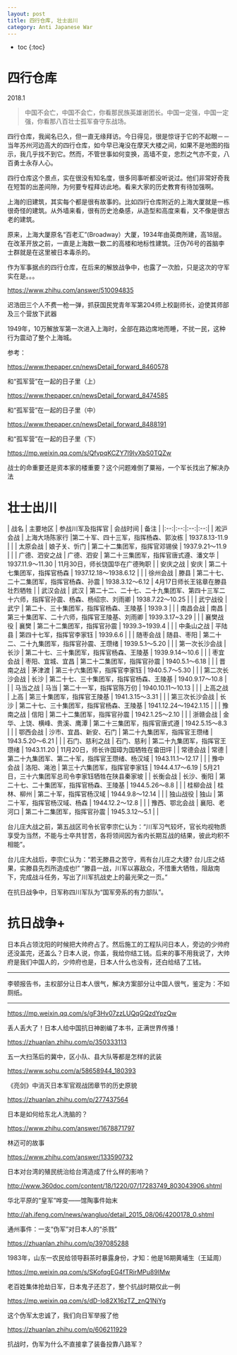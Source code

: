 ```yaml
---
layout: post
title: 四行仓库, 壮士出川
category: Anti Japanese War 
---
```


* toc
{:toc}

# 四行仓库

2018.1

>中国不会亡，中国不会亡，你看那民族英雄谢团长。中国一定强，中国一定强，你看那八百壮士孤军奋守东战场。

四行仓库，我闻名已久，但一直无缘拜访。今日得见，很是惊讶于它的不起眼－－当年苏州河边高大的四行仓库，如今早已淹没在摩天大楼之间，如果不是地图的指示，我几乎找不到它。然而，不管世事如何变换，高墙不变，忠烈之气亦不变，八百勇士永存人心。

四行仓库这个景点，实在很没有知名度，很多同事听都没听说过。他们非常好奇我在短暂的出差间隙，为何要专程拜访此地。看来大家的历史教育有待加强啊。

上海的旧建筑，其实每个都是很有故事的。比如四行仓库附近的上海大厦就是一栋很奇怪的建筑。从外墙来看，很有历史沧桑感，从造型和高度来看，又不像是很古老的建筑。

原来，上海大厦原名“百老汇”(Broadway）大厦，1934年由英商所建，高18层。在改革开放之前，一直是上海数一数二的高楼和地标性建筑。汪伪76号的首脑李士群就是在这里被日本毒杀的。

作为军事据点的四行仓库，在后来的解放战争中，也露了一次脸，只是这次的守军实在是。。。

https://www.zhihu.com/answer/510094835

迟浩田三个人不费一枪一弹，抓获国民党青年军第204师上校副师长，迫使其师部及三个营放下武器

1949年，10万解放军第一次进入上海时，全部在路边席地而睡，不扰一民，这种行为震动了整个上海城。

参考：

https://www.thepaper.cn/newsDetail_forward_8460578

和“孤军营”在一起的日子里（上）

https://www.thepaper.cn/newsDetail_forward_8474585

和“孤军营”在一起的日子里（中）

https://www.thepaper.cn/newsDetail_forward_8488191

和“孤军营”在一起的日子里（下）

https://mp.weixin.qq.com/s/QfvpqKCZY7I9IvXbS0TQZw

战士的命重要还是资本家的楼重要？这个问题难倒了粟裕，一个军长找出了解决办法

# 壮士出川

| 战名 | 主要地区 | 参战川军及指挥官 | 会战时间 | 备注 |
|:--:|:--:|:--:|:--:|
| 淞沪会战 | 上海大场陈家行 |第二十军、四十三军，指挥杨森、郭汝栋 | 1937.8.13-11.9 |  |
| 太原会战 | 娘子关、忻门 | 第二十二集团军，指挥官邓锡侯 | 1937.9.21～11.9 |  |
| 广德、泗安之战 | 广德、泗安 | 第二十三集团军，指挥官唐式遵、潘文华 | 1937.11.9～11.30 | 11月30日，师长饶国华在广德殉职 |
| 安庆之战 | 安庆 | 第二十七集团军，指挥官杨森 | 1937.12.18～1938.6.12 |  |
| 徐州会战 | 滕县 | 第二十七、二十二集团军，指挥官杨森、孙震 | 1938.3.12～6.12 | 4月17日师长王铭章在滕县壮烈牺牲 |
| 武汉会战 | 武汉 | 第二十二、二十七、二十九集团军、第四十三军二十六师，指挥官孙震、杨森、杨绍宗、刘雨卿 | 1938.7.22～10.25 |  |
| 武宁战役 | 武宁 | 第二十、三十集团军，指挥官杨森、王陵基 | 1939.3 |  |
| 南昌会战 | 南昌 | 第三十集团军、二十六师，指挥官王陵基、刘雨卿 | 1939.3.17~3.29 |  |
| 襄樊战役 | 襄樊 | 第二十二集团军，指挥官孙震 | 1939.3~1939.4 |  |
| 中条山之战 | 平陆县 | 第四十七军，指挥官李家钰 | 1939.6.6 |  |
| 随枣会战 | 随县、枣阳 | 第二十二、二十九集团军，指挥官孙震、王瓒绪 | 1939.5.1～5.20 |  |
| 第一次长沙会战 | 长沙 | 第二十七、三十集团军，指挥官杨森、王陵基 | 1939.9.14～10.6 |  |
| 枣宜会战 | 枣阳、宜城、宜昌 | 第二十二集团军，指挥官孙震 | 1940.5.1～6.18 |  |
| 晋南之战 | 茅津渡 | 第三十六集团军，指挥官李家钰 | 1940.5.7～5.30 |  |
| 第二次长沙会战 | 长沙 | 第二十七、三十集团军，指挥官杨森、王陵基 | 1940.9.17～10.8 |  |
| 马当之战 | 马当 | 第二十一军，指挥官陈万仞 | 1940.10.11～10.13 |  |
| 上高之战 | 上高 | 第三十集团军，指挥官王陵基 | 1941.3.15～3.31 |  |
| 第三次长沙会战 | 长沙 | 第二十七、三十集团军，指挥官杨森、王陵基 | 1941.12.24～1942.1.15 |  |
| 豫南之战 | 信阳 | 第二十二集团军，指挥官孙震 | 1942.1.25～2.10 |  |
| 浙赣会战 | 金华、上饶、横峰、贵溪、鹰潭 | 第二十三集团军，指挥官唐式遵 | 1942.5.15～8.3 |  |
| 鄂西会战 | 沙市、宜昌、新安、石门 | 第二十九集团军，指挥官王瓒绪 | 1943.5.20～6.21 |  |
| 石门、慈利之战 | 石门、慈利 | 第二十九集团军，指挥官王瓒绪 | 1943.11.20 | 11月20日，师长许国璋为国牺牲在畲田坪 |
| 常德会战 | 常德 | 第二十九集团军、第二十军，指挥官王瓒绪、杨汉域 | 1943.11.1～12.17 |  |
| 豫中会战 | 洛阳、渑池 | 第三十六集团军，指挥官李家钰 | 1944.4.17～6.19 | 5月21日，三十六集团军总司令李家钰牺牲在陕县秦家坡 |
| 长衡会战 | 长沙、衡阳 | 第二十七、二十集团军，指挥官杨森、王陵基 | 1944.5.26～8.8 |  |
| 桂柳会战 | 桂林、柳州 | 第二十军，指挥官杨汉域 | 1944.9.8～12.14 |  |
| 独山战役 | 独山 | 第二十军，指挥官杨汉域、杨森 | 1944.12.2～12.8 |  |
| 豫西、鄂北会战 | 襄阳、老河口 | 第二十二集团军，指挥官孙震 | 1945.3.12～5.1 |  |

台儿庄大战之前，第五战区司令长官李宗仁认为：“川军习气较坏，官长均视物质享受为当然，不能与士卒共甘苦，各将领间因为省内长期互战的结果，彼此均积不相能”。

台儿庄大战后，李宗仁认为：“若无滕县之苦守，焉有台儿庄之大捷? 台儿庄之结果，实滕县先烈所造成也!” “滕县一战，川军以寡敌众，不惜重大牺牲，阻敌南下，完成战斗任务，写出了川军抗战史上的最光荣之一页。”

在抗日战争中，日军称四川军队为“国军旁系的有力部队”。

# 抗日战争+

日本兵占领沈阳的时候把大帅府占了。然后施工的工程队问日本人，旁边的少帅府还没盖完，还盖么？日本人说，你盖，我给你结工钱。后来的事不用我说了，大帅府是我们中国人的，少帅府也是，日本人什么也没有，还白给结了工钱。

---

李顿报告书，主权部分让日本人很气，解决方案部分让中国人很气，鉴定为：不如厕纸。

---

https://mp.weixin.qq.com/s/gF3Hv07zzLUQqGQzdYpzQw

丢人丢大了！日本人给中国抗日神剧编了本书，正满世界传播！

https://zhuanlan.zhihu.com/p/350333113

五一大扫荡后的冀中，区小队、县大队等都是怎样的武装

https://www.sohu.com/a/58658944_180393

《亮剑》中消灭日本军官观战团章节的历史原貌

https://zhuanlan.zhihu.com/p/277437564

日本是如何给东北人洗脑的？

https://www.zhihu.com/answer/1678871797

林迈可的故事

https://www.zhihu.com/answer/133590732

日本对台湾的殖民统治给台湾造成了什么样的影响？

http://www.360doc.com/content/18/1220/07/17283749_803043906.shtml

华北平原的“皇军”哗变——馆陶事件始末

http://ah.ifeng.com/news/wangluo/detail_2015_08/06/4200178_0.shtml

通州事件：一支“伪军”对日本人的“杀戮”

https://zhuanlan.zhihu.com/p/397085288

1983年，山东一农民给领导斟茶时暴露身份，才知：他是16期黄埔生（王延周）

https://mp.weixin.qq.com/s/SKofqgEG4fTRirMPu89IMw

老百姓集体抢劫日军，日本鬼子还忍了，整个抗战时期仅此一例

https://mp.weixin.qq.com/s/dD-Io82X16zTZ_znQ1NiYg

这个伪军太忠诚了，我们向日军举报了他

https://zhuanlan.zhihu.com/p/606211929

抗战时，伪军为什么不直接拿了装备投靠八路军？
